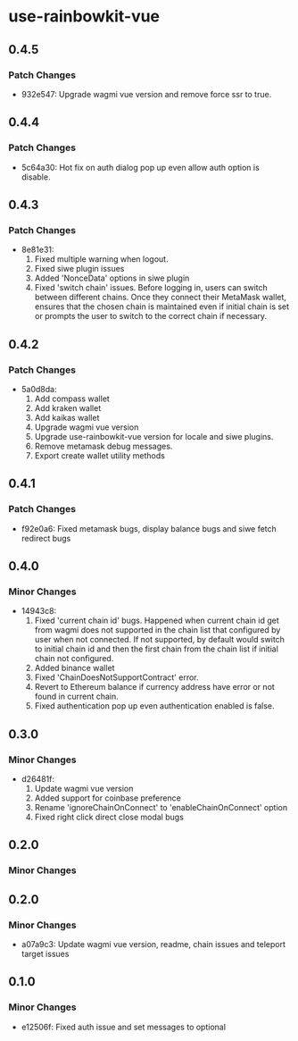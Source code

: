 # use-rainbowkit-vue

## 0.4.5

### Patch Changes

- 932e547: Upgrade wagmi vue version and remove force ssr to true.

## 0.4.4

### Patch Changes

- 5c64a30: Hot fix on auth dialog pop up even allow auth option is disable.

## 0.4.3

### Patch Changes

- 8e81e31:
  1. Fixed multiple warning when logout.
  2. Fixed siwe plugin issues
  3. Added 'NonceData' options in siwe plugin
  4. Fixed 'switch chain' issues. Before logging in, users can switch between different chains. Once they connect their MetaMask wallet, ensures that the chosen chain is maintained even if initial chain is set or prompts the user to switch to the correct chain if necessary.

## 0.4.2

### Patch Changes

- 5a0d8da:
  1. Add compass wallet
  2. Add kraken wallet
  3. Add kaikas wallet
  4. Upgrade wagmi vue version
  5. Upgrade use-rainbowkit-vue version for locale and siwe plugins.
  6. Remove metamask debug messages.
  7. Export create wallet utility methods

## 0.4.1

### Patch Changes

- f92e0a6: Fixed metamask bugs, display balance bugs and siwe fetch redirect bugs

## 0.4.0

### Minor Changes

- 14943c8:
  1. Fixed 'current chain id' bugs. Happened when current chain id get from wagmi does not supported in the chain list that configured by user when not connected. If not supported, by default would switch to initial chain id and then the first chain from the chain list if initial chain not configured.
  2. Added binance wallet
  3. Fixed 'ChainDoesNotSupportContract' error.
  4. Revert to Ethereum balance if currency address have error or not found in current chain.
  5. Fixed authentication pop up even authentication enabled is false.

## 0.3.0

### Minor Changes

- d26481f:
  1. Update wagmi vue version
  2. Added support for coinbase preference
  3. Rename 'ignoreChainOnConnect' to 'enableChainOnConnect' option
  4. Fixed right click direct close modal bugs

## 0.2.0

### Minor Changes

## 0.2.0

### Minor Changes

- a07a9c3: Update wagmi vue version, readme, chain issues and teleport target issues

## 0.1.0

### Minor Changes

- e12506f: Fixed auth issue and set messages to optional
